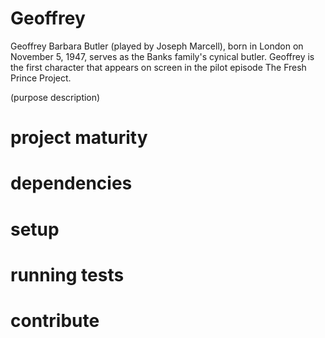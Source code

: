 # Geoffrey

Geoffrey Barbara Butler (played by Joseph Marcell), born in London on November 
5, 1947, serves as the Banks family's cynical butler. Geoffrey is the first 
character that appears on screen in the pilot episode The Fresh Prince Project. 

(purpose description)

# project maturity

# dependencies

# setup

# running tests

# contribute
